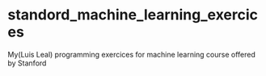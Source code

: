 # standord_machine_learning_exercices
My(Luis Leal) programming exercices for machine learning course offered by Stanford
